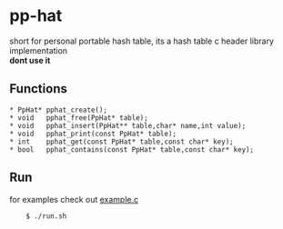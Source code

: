 # pp-hat
short for personal portable hash table, its a hash table c header library implementation         
**dont use it**

## Functions
    * PpHat* pphat_create();  
    * void   pphat_free(PpHat* table);   
    * void   pphat_insert(PpHat** table,char* name,int value);   
    * void   pphat_print(const PpHat* table);  
    * int    pphat_get(const PpHat* table,const char* key);  
    * bool   pphat_contains(const PpHat* table,const char* key);  
## Run
for examples check out [example.c](./example.c)
```
    $ ./run.sh
```
